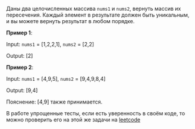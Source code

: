 Даны два целочисленных массива `nums1` и `nums2`, вернуть массив их пересечения. 
Каждый элемент в результате должен быть уникальным, и вы можете вернуть результат в любом порядке.

**Пример 1**:

Input: `nums1` = [1,2,2,1], `nums2` = [2,2]

Output: [2]

**Пример 2**:

Input: `nums1` = [4,9,5], `nums2` = [9,4,9,8,4]

Output: [9,4]

Пояснение: [4,9] также принимается.

В работе упрощенные тесты, если есть уверенность в своём коде, то можно проверить его на этой же задачи на [leetcode](https://leetcode.com/problems/intersection-of-two-arrays/)